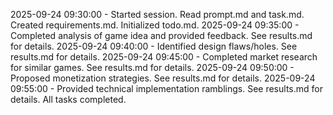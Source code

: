 2025-09-24 09:30:00 - Started session. Read prompt.md and task.md. Created requirements.md. Initialized todo.md.
2025-09-24 09:35:00 - Completed analysis of game idea and provided feedback. See results.md for details.
2025-09-24 09:40:00 - Identified design flaws/holes. See results.md for details.
2025-09-24 09:45:00 - Completed market research for similar games. See results.md for details.
2025-09-24 09:50:00 - Proposed monetization strategies. See results.md for details.
2025-09-24 09:55:00 - Provided technical implementation ramblings. See results.md for details. All tasks completed.